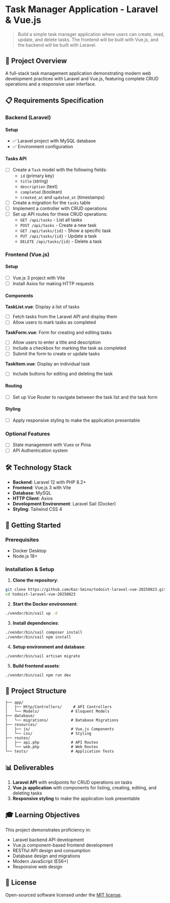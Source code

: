 # Task Manager Application - Laravel & Vue.js

> Build a simple task manager application where users can create, read, update, and delete tasks. The frontend will be built with Vue.js, and the backend will be built with Laravel.

## 🎯 Project Overview

A full-stack task management application demonstrating modern web development practices with Laravel and Vue.js, featuring complete CRUD operations and a responsive user interface.

## 📋 Requirements Specification

### Backend (Laravel)

#### Setup
- ✅ Laravel project with MySQL database
- ✅ Environment configuration

#### Tasks API
- [ ] Create a `Task` model with the following fields:
  - `id` (primary key)
  - `title` (string)
  - `description` (text)
  - `completed` (boolean)
  - `created_at` and `updated_at` (timestamps)
- [ ] Create a migration for the `tasks` table
- [ ] Implement a controller with CRUD operations
- [ ] Set up API routes for these CRUD operations:
  - `GET /api/tasks` - List all tasks
  - `POST /api/tasks` - Create a new task
  - `GET /api/tasks/{id}` - Show a specific task
  - `PUT /api/tasks/{id}` - Update a task
  - `DELETE /api/tasks/{id}` - Delete a task

### Frontend (Vue.js)

#### Setup
- [ ] Vue.js 3 project with Vite
- [ ] Install Axios for making HTTP requests

#### Components

**TaskList.vue**: Display a list of tasks
- [ ] Fetch tasks from the Laravel API and display them
- [ ] Allow users to mark tasks as completed

**TaskForm.vue**: Form for creating and editing tasks
- [ ] Allow users to enter a title and description
- [ ] Include a checkbox for marking the task as completed
- [ ] Submit the form to create or update tasks

**TaskItem.vue**: Display an individual task
- [ ] Include buttons for editing and deleting the task

#### Routing
- [ ] Set up Vue Router to navigate between the task list and the task form

#### Styling
- [ ] Apply responsive styling to make the application presentable

### Optional Features

- [ ] State management with Vuex or Pinia
- [ ] API Authentication system

## 🛠️ Technology Stack

- **Backend**: Laravel 12 with PHP 8.2+
- **Frontend**: Vue.js 3 with Vite
- **Database**: MySQL
- **HTTP Client**: Axios
- **Development Environment**: Laravel Sail (Docker)
- **Styling**: Tailwind CSS 4

## 🚀 Getting Started

### Prerequisites
- Docker Desktop
- Node.js 18+

### Installation & Setup

1. **Clone the repository**:
```bash
git clone https://github.com/Kaz-Smino/todoist-laravel-vue-20250823.git
cd todoist-laravel-vue-20250823
```

2. **Start the Docker environment**:
```bash
./vendor/bin/sail up -d
```

3. **Install dependencies**:
```bash
./vendor/bin/sail composer install
./vendor/bin/sail npm install
```

4. **Setup environment and database**:
```bash
./vendor/bin/sail artisan migrate
```

5. **Build frontend assets**:
```bash
./vendor/bin/sail npm run dev
```

## 📁 Project Structure

```
├── app/
│   ├── Http/Controllers/     # API Controllers
│   └── Models/              # Eloquent Models
├── database/
│   └── migrations/          # Database Migrations
├── resources/
│   ├── js/                  # Vue.js Components
│   └── css/                 # Styling
├── routes/
│   ├── api.php              # API Routes
│   └── web.php              # Web Routes
└── tests/                   # Application Tests
```

## 📊 Deliverables

1. **Laravel API** with endpoints for CRUD operations on tasks
2. **Vue.js application** with components for listing, creating, editing, and deleting tasks
3. **Responsive styling** to make the application look presentable

## 🎓 Learning Objectives

This project demonstrates proficiency in:
- Laravel backend API development
- Vue.js component-based frontend development
- RESTful API design and consumption
- Database design and migrations
- Modern JavaScript (ES6+)
- Responsive web design

## 📄 License

Open-sourced software licensed under the [MIT license](https://opensource.org/licenses/MIT).